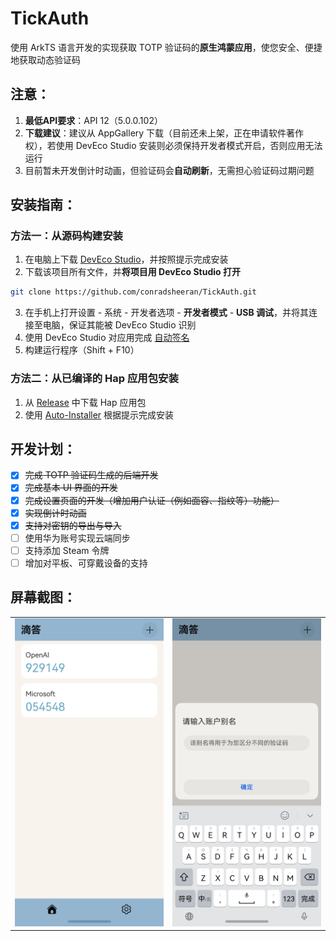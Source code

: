 # TickAuth

使用 ArkTS 语言开发的实现获取 TOTP 验证码的**原生鸿蒙应用**，使您安全、便捷地获取动态验证码

## 注意：

1. **最低API要求**：API 12（5.0.0.102）
2. **下载建议**：建议从 AppGallery 下载（目前还未上架，正在申请软件著作权），若使用 DevEco Studio 安装则必须保持开发者模式开启，否则应用无法运行
3. 目前暂未开发倒计时动画，但验证码会**自动刷新**，无需担心验证码过期问题

## 安装指南：

### 方法一：从源码构建安装
1. 在电脑上下载 [DevEco Studio](https://developer.huawei.com/consumer/cn/download/)，并按照提示完成安装
2. 下载该项目所有文件，并**将项目用 DevEco Studio 打开**

```bash
git clone https://github.com/conradsheeran/TickAuth.git
```

3. 在手机上打开设置 - 系统 - 开发者选项 - **开发者模式** - **USB 调试**，并将其连接至电脑，保证其能被 DevEco Studio 识别
4. 使用 DevEco Studio 对应用完成 [自动签名](https://developer.huawei.com/consumer/cn/doc/harmonyos-guides-V5/ide-signing-V5)
5. 构建运行程序（Shift + F10）

### 方法二：从已编译的 Hap 应用包安装

1. 从 [Release](https://github.com/conradsheeran/TickAuth/releases) 中下载 Hap 应用包
2. 使用 [Auto-Installer](https://github.com/likuai2010/auto-installer.git) 根据提示完成安装

## 开发计划：

- [x] ~~完成 TOTP 验证码生成的后端开发~~
- [x] ~~完成基本 UI 界面的开发~~
- [x] ~~完成设置页面的开发（增加用户认证（例如面容、指纹等）功能）~~
- [x] ~~实现倒计时动画~~
- [x] ~~支持对密钥的导出与导入~~
- [ ] 使用华为账号实现云端同步
- [ ] 支持添加 Steam 令牌
- [ ] 增加对平板、可穿戴设备的支持

## 屏幕截图：

|                                         |                                   |
|-----------------------------------------|-----------------------------------|
| ![HomePage](./screenshots/homepage.jpg) | ![Input](./screenshots/input.jpg) |